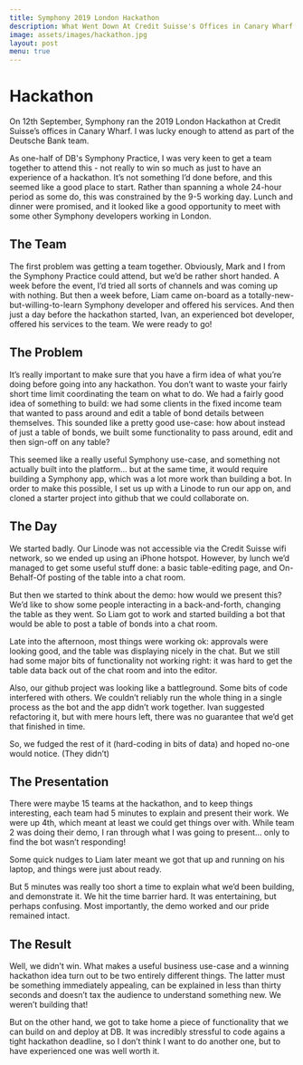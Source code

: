 ```yaml
---
title: Symphony 2019 London Hackathon
description: What Went Down At Credit Suisse's Offices in Canary Wharf
image: assets/images/hackathon.jpg
layout: post
menu: true
---
```


# Hackathon

On 12th September, Symphony ran the 2019 London Hackathon at Credit Suisse’s offices in Canary Wharf.  I was lucky enough to attend as part of the Deutsche Bank team.

As one-half of DB's Symphony Practice, I was very keen to get a team together to attend this - not really to win so much as just to have an experience of a hackathon. It’s not something I’d done before, and this seemed like a good place to start.  Rather than spanning a whole 24-hour period as some do, this was constrained by the 9-5 working day.  Lunch and dinner were promised, and it looked like a good opportunity to meet with some other Symphony developers working in London.

## The Team

The first problem was getting a team together.  Obviously, Mark and I from the Symphony Practice could attend, but we’d be rather short handed.   A week before the event, I’d tried all sorts of channels and was coming up with nothing.  But then a week before, Liam came on-board as a totally-new-but-willing-to-learn Symphony developer and offered his services.  And then just a day before the hackathon started, Ivan, an experienced bot developer, offered his services to the team.  We were ready to go!

## The Problem

It’s really important to make sure that you have a firm idea of what you’re doing before going into any hackathon. You don’t want to waste your fairly short time limit coordinating the team on what to do.  We had a fairly good idea of something to build:  we had some clients in the fixed income team that wanted to pass around and edit a table of bond details between themselves.  This sounded like a pretty good use-case:  how about instead of just a table of bonds, we built some functionality to pass around, edit and then sign-off on any table?  

This seemed like a really useful Symphony use-case, and something not actually built into the platform… but at the same time, it would require building a Symphony app, which was a lot more work than building a bot.  In order to make this possible, I set us up with a Linode to run our app on, and cloned a starter project into github that we could collaborate on.  

## The Day

We started badly.  Our Linode was not accessible via the Credit Suisse wifi network, so we ended up using an iPhone hotspot.  However, by lunch we’d managed to get some useful stuff done:   a basic table-editing page, and On-Behalf-Of posting of the table into a chat room.  

But then we started to think about the demo:  how would we present this?  We’d like to show some people interacting in a back-and-forth, changing the table as they went.  So Liam got to work and started building a bot that would be able to post a table of bonds into a chat room.

Late into the afternoon, most things were working ok:  approvals were looking good, and the table was displaying nicely in the chat. But we still had some major bits of functionality not working right:  it was hard to get the table data back out of the chat room and into the editor.

Also, our github project was looking like a battleground.   Some bits of code interfered with others.  We couldn’t reliably run the whole thing in a single process as the bot and the app didn’t work together.  Ivan suggested refactoring it, but with mere hours left, there was no guarantee that we’d get that finished in time.   

So, we fudged the rest of it (hard-coding in bits of data) and hoped no-one would notice.  (They didn’t)

## The Presentation

There were maybe 15 teams at the hackathon, and to keep things interesting, each team had 5 minutes to explain and present their work.    We were up 4th, which meant at least we could get things over with.  While team 2 was doing their demo, I ran through what I was going to present… only to find the bot wasn’t responding!  

Some quick nudges to Liam later meant we got that up and running on his laptop, and things were just about ready.  

But 5 minutes was really too short a time to explain what we’d been building, and demonstrate it.  We hit the time barrier hard.  It was entertaining, but perhaps confusing.  Most importantly, the demo worked and our pride remained intact.

## The Result

Well, we didn’t win.   What makes a useful business use-case and a winning hackathon idea turn out to be two entirely different things.   The latter must be something immediately appealing, can be explained in less than thirty seconds and doesn’t tax the audience to understand something new.  We weren’t building that!

But on the other hand, we got to take home a piece of functionality that we can build on and deploy at DB.  It was incredibly stressful to code agains a tight hackathon deadline, so I don’t think I want to do another one, but to have experienced one was well worth it.